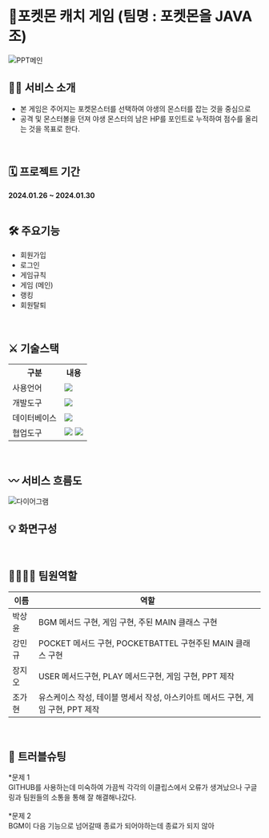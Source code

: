 # 🎇포켓몬 캐치 게임 (팀명 : 포켓몬을 JAVA조)
![PPT메인](https://github.com/2021-SMHRD-KDT-AI-17/pocketmon_catch/assets/157354042/d936b0c7-2e6f-41d4-af8d-e22ebfe9661f)
<br>

## 🙋‍♀️ 서비스 소개
* 본 게임은 주어지는 포켓몬스터를 선택하여 야생의 몬스터를 잡는 것을 중심으로
* 공격 및 몬스터볼을 던져 야생 몬스터의 남은 HP를 포인트로 누적하여 점수를 올리는 것을 목표로 한다.
<br>

## 🗓 프로젝트 기간
**2024.01.26 ~ 2024.01.30**
<br>
<br>
## 🛠 주요기능
* 회원가입
* 로그인
* 게임규칙
* 게임 (메인)
* 랭킹
* 회원탈퇴
<br>

## ⚔ 기술스택
<table>
    <tr>
        <th>구분</th>
        <th>내용</th>
    </tr>
    <tr>
        <td>사용언어</td>
        <td>
            <img src="https://img.shields.io/badge/Java-007396?style=for-the-badge&logo=java&logoColor=white"/>
        </td>
    </tr>
    <tr>
        <td>개발도구</td>
        <td>
            <img src="https://img.shields.io/badge/Eclipse-2C2255?style=for-the-badge&logo=Eclipse&logoColor=white"/>
        </td>
    </tr>
    <tr>
        <td>데이터베이스</td>
        <td>
            <img src="https://img.shields.io/badge/Oracle 11g-F80000?style=for-the-badge&logo=Oracle&logoColor=white"/>
        </td>
    </tr>
    <tr>
        <td>협업도구</td>
        <td>
            <img src="https://img.shields.io/badge/Git-F05032?style=for-the-badge&logo=Git&logoColor=white"/>
            <img src="https://img.shields.io/badge/GitHub-181717?style=for-the-badge&logo=GitHub&logoColor=white"/>
        </td>
    </tr>
</table>

<br>

## 〰 서비스 흐름도
![다이어그램](https://github.com/2021-SMHRD-KDT-AI-17/pocketmon_catch/assets/157353975/cb2063a7-2b1a-4e0c-ab60-fac1481d8e1f)
<br>

## 💡 화면구성
<br>

## 👨‍👨‍👧‍👦 팀원역할
|  이름  | 역할 |
|--------|-------|
| 박상윤 | BGM 메서드 구현, 게임 구현, 주된 MAIN 클래스 구현 |
| 강민규 | POCKET 메서드 구현, POCKETBATTEL 구현주된 MAIN 클래스 구현 |
| 장지오 | USER 메서드구현, PLAY 메서드구현, 게임 구현, PPT 제작 |
| 조가현 |유스케이스 작성, 테이블 명세서 작성, 아스키아트 메서드 구현, 게임 구현, PPT 제작 |
<br>

## 🧨 트러블슈팅
*문제 1 <br>
GITHUB를 사용하는데 미숙하여 가끔씩 각각의 이클립스에서 오류가 생겨났으나 구글링과 팀원들의 소통을 통해 잘 해결해나갔다.
<br>
<br>
*문제 2 <br>
BGM이 다음 기능으로 넘어갈때 종료가 되어야하는데 종료가 되지 않아

